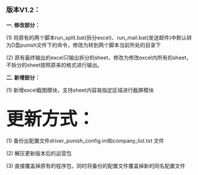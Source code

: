 # <font size=4>版本V1.2：</font>
**一. 修改部分：**

(1) 将原有的两个脚本run\_split.bat(拆分excel)、run\_mail.bat(发送邮件)中默认转为D盘punish文件下的命令，修改为转到两个脚本当前所处的目录下

(2) 原有最终输出的excel只输出拆分的sheet，修改为修改excel内所有的sheet，不拆分的sheet按照原来的格式进行输出。

**二. 新增部分：**

(1) 新增excel截图模块，支持sheet内容易指定区域进行截屏模块




## <font size=12>更新方式：</font>

(1) 备份出配置文件driver\_punish\_config.ini和company_list.txt 文件

(2) 解压更新版本后的运营包

(3) 直接覆盖掉原有的程序包，同时将备份的配置文件覆盖掉新的同名配置文件


